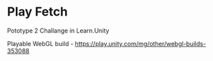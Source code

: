 # Play Fetch
Pototype 2 Challange in Learn.Unity

Playable WebGL build - https://play.unity.com/mg/other/webgl-builds-353088
